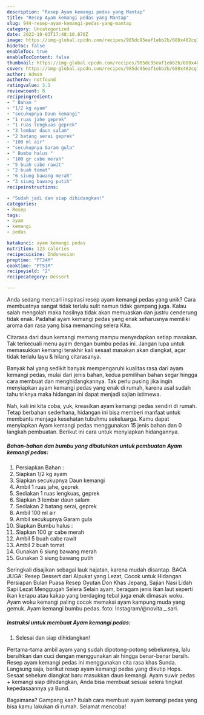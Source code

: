 ```yaml
---
description: "Resep Ayam kemangi pedas yang Mantap"
title: "Resep Ayam kemangi pedas yang Mantap"
slug: 944-resep-ayam-kemangi-pedas-yang-mantap
category: Uncategorized
date: 2022-10-03T17:48:10.870Z
image: https://img-global.cpcdn.com/recipes/985dc95eaf1ebb2b/680x482cq70/ayam-kemangi-pedas-foto-resep-utama.jpg
hideToc: false
enableToc: true
enableTocContent: false
thumbnail: https://img-global.cpcdn.com/recipes/985dc95eaf1ebb2b/680x482cq70/ayam-kemangi-pedas-foto-resep-utama.jpg
cover: https://img-global.cpcdn.com/recipes/985dc95eaf1ebb2b/680x482cq70/ayam-kemangi-pedas-foto-resep-utama.jpg
author: Admin
authorAv: notfound
ratingvalue: 3.1
reviewcount: 8
recipeingredient:
- " Bahan "
- "1/2 kg ayam"
- "secukupnya Daun kemangi"
- "1 ruas jahe geprek"
- "1 ruas lengkuas geprek"
- "3 lembar daun salam"
- "2 batang serai geprek"
- "100 ml air"
- "secukupnya Garam gula"
- " Bumbu halus "
- "100 gr cabe merah"
- "5 buah cabe rawit"
- "2 buah tomat"
- "6 siung bawang merah"
- "3 siung bawang putih"
recipeinstructions:

- "Sudah jadi dan siap dihidangkan!"
categories:
- Resep
tags:
- ayam
- kemangi
- pedas

katakunci: ayam kemangi pedas 
nutrition: 123 calories
recipecuisine: Indonesian
preptime: "PT24M"
cooktime: "PT51M"
recipeyield: "2"
recipecategory: Dessert

---
```





Anda sedang mencari inspirasi resep ayam kemangi pedas yang unik? Cara membuatnya sangat tidak terlalu sulit namun tidak gampang juga. Kalau salah mengolah maka hasilnya tidak akan memuaskan dan justru cenderung tidak enak. Padahal ayam kemangi pedas yang enak seharusnya memiliki aroma dan rasa yang bisa memancing selera Kita.





Citarasa dari daun kemangi memang mampu menyedapkan setiap masakan. Tak terkecuali menu ayam dengan bumbu pedas ini. Jangan lupa untuk memasukkan kemangi terakhir kali sesaat masakan akan diangkat, agar tidak terlalu layu &amp; hilang citarasanya.

Banyak hal yang sedikit banyak mempengaruhi kualitas rasa dari ayam kemangi pedas, mulai dari jenis bahan, kedua pemilihan bahan segar hingga cara membuat dan menghidangkannya. Tak perlu pusing jika ingin menyiapkan ayam kemangi pedas yang enak di rumah, karena asal sudah tahu triknya maka hidangan ini dapat menjadi sajian istimewa.






Nah, kali ini kita coba, yuk, kreasikan ayam kemangi pedas sendiri di rumah. Tetap berbahan sederhana, hidangan ini bisa memberi manfaat untuk membantu menjaga kesehatan tubuhmu sekeluarga. Kamu dapat menyiapkan Ayam kemangi pedas menggunakan 15 jenis bahan dan 0 langkah pembuatan. Berikut ini cara untuk menyiapkan hidangannya.

<!--inarticleads1-->

##### Bahan-bahan dan bumbu yang dibutuhkan untuk pembuatan Ayam kemangi pedas:

1. Persiapkan  Bahan :
1. Siapkan 1/2 kg ayam
1. Siapkan secukupnya Daun kemangi
1. Ambil 1 ruas jahe, geprek
1. Sediakan 1 ruas lengkuas, geprek
1. Siapkan 3 lembar daun salam
1. Sediakan 2 batang serai, geprek
1. Ambil 100 ml air
1. Ambil secukupnya Garam gula
1. Siapkan  Bumbu halus :
1. Siapkan 100 gr cabe merah
1. Ambil 5 buah cabe rawit
1. Ambil 2 buah tomat
1. Gunakan 6 siung bawang merah
1. Gunakan 3 siung bawang putih


Seringkali disajikan sebagai lauk hajatan, karena mudah disantap. BACA JUGA: Resep Dessert dari Alpukat yang Lezat, Cocok untuk Hidangan Persiapan Bulan Puasa Resep Gyutan Don Khas Jepang, Sajian Nasi Lidah Sapi Lezat Menggugah Selera Selain ayam, beragam jenis ikan laut seperti ikan kerapu atau kakap yang berdaging tebal juga enak dimasak woku. Ayam woku kemangi paling cocok memakai ayam kampung muda yang gemuk. Ayam kemangi bumbu pedas. foto: Instagram/@novita._.sari. 

<!--inarticleads2-->

##### Instruksi untuk membuat Ayam kemangi pedas:


1. Selesai dan siap dihidangkan!

Pertama-tama ambil ayam yang sudah dipotong-potong sebelumnya, lalu bersihkan dan cuci dengan menggunakan air hingga benar-benar bersih. Resep ayam kemangi pedas ini menggunakan cita rasa khas Sunda. Langsung saja, berikut resep ayam kemangi pedas yang dikutip Hops. Sesaat sebelum diangkat baru masukkan daun kemangi. Ayam suwir pedas + kemangi siap dihidangkan, Anda bisa membuat sesuai selera tingkat kepedasaannya ya Bund. 

Bagaimana? Gampang kan? Itulah cara membuat ayam kemangi pedas yang bisa kamu lakukan di rumah. Selamat mencoba!
